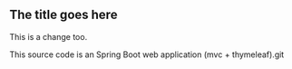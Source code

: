 ## The title goes here
This is a change too. 

This source code is an Spring Boot web application (mvc + thymeleaf).git
